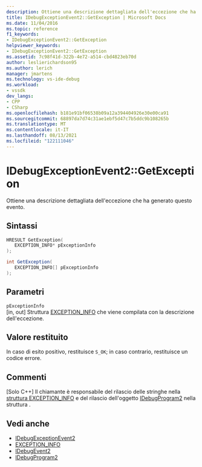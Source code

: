 ```yaml
---
description: Ottiene una descrizione dettagliata dell'eccezione che ha generato questo evento.
title: IDebugExceptionEvent2::GetException | Microsoft Docs
ms.date: 11/04/2016
ms.topic: reference
f1_keywords:
- IDebugExceptionEvent2::GetException
helpviewer_keywords:
- IDebugExceptionEvent2::GetException
ms.assetid: 7c98f41d-322b-4e72-a514-cbd4823eb70d
author: leslierichardson95
ms.author: lerich
manager: jmartens
ms.technology: vs-ide-debug
ms.workload:
- vssdk
dev_langs:
- CPP
- CSharp
ms.openlocfilehash: b181e91bf06538b09a12a394404926e30e00ca91
ms.sourcegitcommit: 68897da7d74c31ae1ebf5d47c7b5ddc9b108265b
ms.translationtype: MT
ms.contentlocale: it-IT
ms.lasthandoff: 08/13/2021
ms.locfileid: "122111046"
---
```

# <a name="idebugexceptionevent2getexception"></a>IDebugExceptionEvent2::GetException
Ottiene una descrizione dettagliata dell'eccezione che ha generato questo evento.

## <a name="syntax"></a>Sintassi

```cpp
HRESULT GetException( 
   EXCEPTION_INFO* pExceptionInfo
);
```

```csharp
int GetException( 
   EXCEPTION_INFO[] pExceptionInfo
);
```

## <a name="parameters"></a>Parametri
`pExceptionInfo`\
[in, out] Struttura [EXCEPTION_INFO](../../../extensibility/debugger/reference/exception-info.md) che viene compilata con la descrizione dell'eccezione.

## <a name="return-value"></a>Valore restituito
 In caso di esito positivo, restituisce `S_OK`; in caso contrario, restituisce un codice errore.

## <a name="remarks"></a>Commenti

 [Solo C++] Il chiamante è responsabile del rilascio delle stringhe nella [struttura EXCEPTION_INFO](../../../extensibility/debugger/reference/exception-info.md) e del rilascio dell'oggetto [IDebugProgram2](../../../extensibility/debugger/reference/idebugprogram2.md) nella struttura .

## <a name="see-also"></a>Vedi anche
- [IDebugExceptionEvent2](../../../extensibility/debugger/reference/idebugexceptionevent2.md)
- [EXCEPTION_INFO](../../../extensibility/debugger/reference/exception-info.md)
- [IDebugEvent2](../../../extensibility/debugger/reference/idebugevent2.md)
- [IDebugProgram2](../../../extensibility/debugger/reference/idebugprogram2.md)
